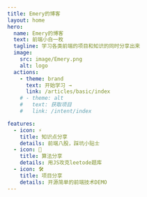 ```yaml
---
title: Emery的博客
layout: home
hero:
  name: Emery的博客
  text: 前端小白一枚
  tagline: 学习各类前端的项目和知识的同时分享出来
  image:
    src: image/Emery.png
    alt: logo
  actions:
    - theme: brand
      text: 开始学习 →
      link: /articles/basic/index
    # - theme: alt
    #   text: 获取项目
    #   link: /intent/index

features:
  - icon: ⚡️
    title: 知识点分享
    details: 前端八股，踩坑小贴士
  - icon: 🖖
    title: 算法分享
    details: 用JS攻克leetode题库
  - icon: 🛠️
    title: 项目分享
    details: 开源简单的前端技术DEMO
---
```

